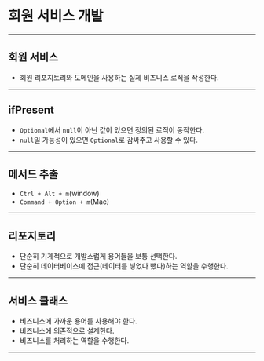 # 회원 서비스 개발

---

## 회원 서비스 
- 회원 리포지토리와 도메인을 사용하는 실제 비즈니스 로직을 작성한다.

---

## ifPresent
- `Optional`에서 `null`이 아닌 값이 있으면 정의된 로직이 동작한다.
- `null`일 가능성이 있으면 `Optional`로 감싸주고 사용할 수 있다.

--- 

## 메서드 추출
- `Ctrl + Alt + m`(window)
- `Command + Option + m`(Mac)

---

## 리포지토리
- 단순히 기계적으로 개발스럽게 용어들을 보통 선택한다.
- 단순히 데이터베이스에 접근(데이터를 넣었다 뺐다)하는 역할을 수행한다.

---

## 서비스 클래스
- 비즈니스에 가까운 용어를 사용해야 한다.
- 비즈니스에 의존적으로 설계한다.
- 비즈니스를 처리하는 역할을 수행한다.

---